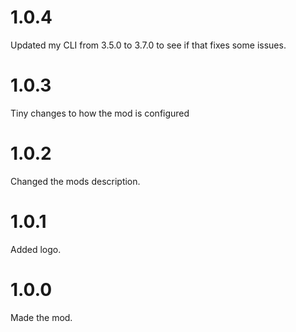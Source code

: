 # 1.0.4
Updated my CLI from 3.5.0 to 3.7.0 to see if that fixes some issues.
# 1.0.3
Tiny changes to how the mod is configured
# 1.0.2
Changed the mods description.
# 1.0.1
Added logo.
# 1.0.0
Made the mod.
